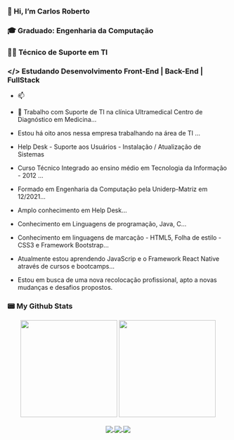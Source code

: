 ### 👋 Hi, I’m Carlos Roberto
### 🎓 Graduado: Engenharia da Computação
### 👨‍💻 Técnico de Suporte em TI
### </> Estudando Desenvolvimento Front-End | Back-End | FullStack
  - 📫

  - 👀 Trabalho com Suporte de TI na clínica Ultramedical Centro de Diagnóstico em Medicina...
  - Estou há oito anos nessa empresa trabalhando na área de TI ...
  - Help Desk - Suporte aos Usuários - Instalação / Atualização de Sistemas
  
  - Curso Técnico Integrado ao ensino médio em Tecnologia da Informação  - 2012 ... 
  - Formado em Engenharia da Computação pela Uniderp-Matriz em 12/2021...
  - Amplo conhecimento em Help Desk...
  - Conhecimento em Linguagens de programação, Java, C...
  - Conhecimento em linguagens de marcação - HTML5, Folha de estilo - CSS3 e Framework Bootstrap...
  - Atualmente estou aprendendo JavaScrip e o Framework React Native através de cursos e bootcamps...
  - Estou em busca de uma nova recolocação profissional, apto a novas mudanças e desafios propostos.

### 📟 My Github Stats

<p align="center">
  <img src="https://github-readme-stats.vercel.app/api?username=carlosti1099&theme=tokyonight" height='220' />
  <img src="https://github-readme-stats.vercel.app/api/top-langs/?username=carlosti1099&theme=tokyonight" height='220' />
</p>

<p align="center">
  <a href="mailto:carlos.ti1099@gmail.com">
    <img align="center" src="https://img.shields.io/badge/Gmail-D14836?style=for-the-badge&logo=gmail&logoColor=white" target="_blank">
  </a>
  <a href="https://www.linkedin.com/in/carlos-roberto-jr10/">
    <img align="center" src="https://img.shields.io/badge/LinkedIn-0077B5?style=for-the-badge&logo=linkedin&logoColor=white" target="_blank">
  </a>
  <a href="https://www.youtube.com/channel/UCFpvPnBvUV-ckEijMgRIdwQ/featured">
    <img align="center" src="https://img.shields.io/badge/YouTube-FF0000?style=for-the-badge&logo=youtube&logoColor=white" target="_blank">
  </a>
</p>
